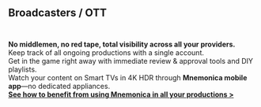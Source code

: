 ## Broadcasters / OTT<br><br>

**No middlemen, no red tape, total visibility across all your providers.**<br>
Keep track of all ongoing productions with a single account.<br>
Get in the game right away with immediate review & approval tools and DIY playlists.<br>
Watch your content on Smart TVs in 4K HDR through <span class="txt-enphasis">**Mnemonica mobile app**</span>—no dedicated appliances.<br>
<span class="txt-enphasis">**[See how to benefit from using Mnemonica in all your productions >](/contacts)**</span>